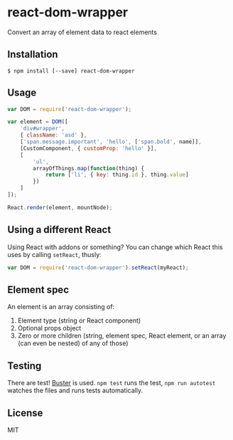 react-dom-wrapper
=================

Convert an array of element data to react elements

Installation
------------

```
$ npm install [--save] react-dom-wrapper
```

Usage
-----

```javascript
var DOM = require('react-dom-wrapper');

var element = DOM([
    'div#wrapper',
    { className: 'asd' },
    ['span.message.important', 'hello', ['span.bold', name]],
    [CustomComponent, { customProp: 'hello' }],
    [
        'ul',
        arrayOfThings.map(function(thing) {
            return ['li', { key: thing.id }, thing.value]
        })
    ]
]);

React.render(element, mountNode);
```

Using a different React
-----------------------

Using React with addons or something? You can change which React this uses by calling `setReact`, thusly:

```javascript
var DOM = require('react-dom-wrapper').setReact(myReact);
```

Element spec
------------

An element is an array consisting of:

1. Element type (string or React component)
2. Optional props object
3. Zero or more children (string, element spec, React element, or an array (can even be nested) of any of those)

Testing
-------

There are test! [Buster](http://busterjs.org) is used. `npm test` runs the test, `npm run autotest` watches the files and runs tests automatically.

License
-------

MIT
